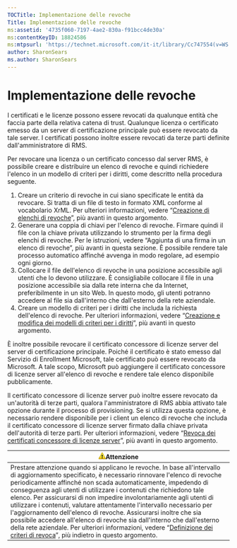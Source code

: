 ```yaml
---
TOCTitle: Implementazione delle revoche
Title: Implementazione delle revoche
ms:assetid: '4735f060-7197-4ae2-830a-f91bcc4de30a'
ms:contentKeyID: 18824586
ms:mtpsurl: 'https://technet.microsoft.com/it-it/library/Cc747554(v=WS.10)'
author: SharonSears
ms.author: SharonSears
---
```


Implementazione delle revoche
=============================

I certificati e le licenze possono essere revocati da qualunque entità che faccia parte della relativa catena di trust. Qualunque licenza o certificato emesso da un server di certificazione principale può essere revocato da tale server. I certificati possono inoltre essere revocati da terze parti definite dall'amministratore di RMS.

Per revocare una licenza o un certificato concesso dal server RMS, è possibile creare e distribuire un elenco di revoche e quindi richiedere l'elenco in un modello di criteri per i diritti, come descritto nella procedura seguente.

1.  Creare un criterio di revoche in cui siano specificate le entità da revocare. Si tratta di un file di testo in formato XML conforme al vocabolario XrML. Per ulteriori informazioni, vedere “[Creazione di elenchi di revoche](https://technet.microsoft.com/1ef75199-3344-4225-84de-a863a777696a)”, più avanti in questo argomento.
2.  Generare una coppia di chiavi per l'elenco di revoche. Firmare quindi il file con la chiave privata utilizzando lo strumento per la firma degli elenchi di revoche. Per le istruzioni, vedere “Aggiunta di una firma in un elenco di revoche”, più avanti in questa sezione. È possibile rendere tale processo automatico affinché avvenga in modo regolare, ad esempio ogni giorno.
3.  Collocare il file dell'elenco di revoche in una posizione accessibile agli utenti che lo devono utilizzare. È consigliabile collocare il file in una posizione accessibile sia dalla rete interna che da Internet, preferibilmente in un sito Web. In questo modo, gli utenti potranno accedere al file sia dall'interno che dall'esterno della rete aziendale.
4.  Creare un modello di criteri per i diritti che includa la richiesta dell'elenco di revoche. Per ulteriori informazioni, vedere “[Creazione e modifica dei modelli di criteri per i diritti](https://technet.microsoft.com/6014176f-ef71-4d29-b3e3-da129c18563d)”, più avanti in questo argomento.

È inoltre possibile revocare il certificato concessore di licenze server del server di certificazione principale. Poiché il certificato è stato emesso dal Servizio di Enrollment Microsoft, tale certificato può essere revocato da Microsoft. A tale scopo, Microsoft può aggiungere il certificato concessore di licenze server all'elenco di revoche e rendere tale elenco disponibile pubblicamente.

Il certificato concessore di licenze server può inoltre essere revocato da un'autorità di terze parti, qualora l'amministratore di RMS abbia attivato tale opzione durante il processo di provisioning. Se si utilizza questa opzione, è necessario rendere disponibile per i client un elenco di revoche che includa il certificato concessore di licenze server firmato dalla chiave privata dell'autorità di terze parti. Per ulteriori informazioni, vedere “[Revoca dei certificati concessore di licenze server](https://technet.microsoft.com/8020861d-d196-4431-8282-044675ef5616)”, più avanti in questo argomento.

| ![](/security-updates/images/Cc747554.Caution(WS.10).gif)Attenzione                                                                                                                                                                                                                                                                                                                                                                                                                                                                                                                                                                                                                                                                                                                    |
|---------------------------------------------------------------------------------------------------------------------------------------------------------------------------------------------------------------------------------------------------------------------------------------------------------------------------------------------------------------------------------------------------------------------------------------------------------------------------------------------------------------------------------------------------------------------------------------------------------------------------------------------------------------------------------------------------------------------------------------------------------------------------------------------------|
| Prestare attenzione quando si applicano le revoche. In base all'intervallo di aggiornamento specificato, è necessario rinnovare l'elenco di revoche periodicamente affinché non scada automaticamente, impedendo di conseguenza agli utenti di utilizzare i contenuti che richiedono tale elenco. Per assicurarsi di non impedire involontariamente agli utenti di utilizzare i contenuti, valutare attentamente l'intervallo necessario per l'aggiornamento dell'elenco di revoche. Assicurarsi inoltre che sia possibile accedere all'elenco di revoche sia dall'interno che dall'esterno della rete aziendale. Per ulteriori informazioni, vedere “[Definizione dei criteri di revoca](https://technet.microsoft.com/e2fffe9f-def7-439b-a8aa-43f8a065813d)”, più indietro in questo argomento. |

